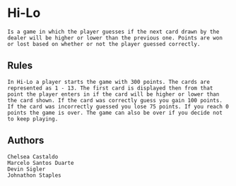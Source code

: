 # Hi-Lo

    Is a game in which the player guesses if the next card drawn by the dealer will be higher or lower than the previous one. Points are won or lost based on whether or not the player guessed correctly.

## Rules

    In Hi-Lo a player starts the game with 300 points. The cards are represented as 1 - 13. The first card is displayed then from that point the player enters in if the card will be higher or lower than the card shown. If the card was correctly guess you gain 100 points.  If the card was incorrectly guessed you lose 75 points. If you reach 0 points the game is over. The game can also be over if you decide not to keep playing.

## Authors

    Chelsea Castaldo
    Marcelo Santos Duarte
    Devin Sigler
    Johnathon Staples
